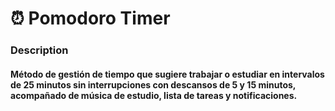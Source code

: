# ⏰ Pomodoro Timer
### Description 
#### Método de gestión de tiempo que sugiere trabajar o estudiar en intervalos de 25 minutos sin interrupciones con descansos de 5 y 15 minutos, acompañado de música de estudio, lista de tareas y notificaciones.

